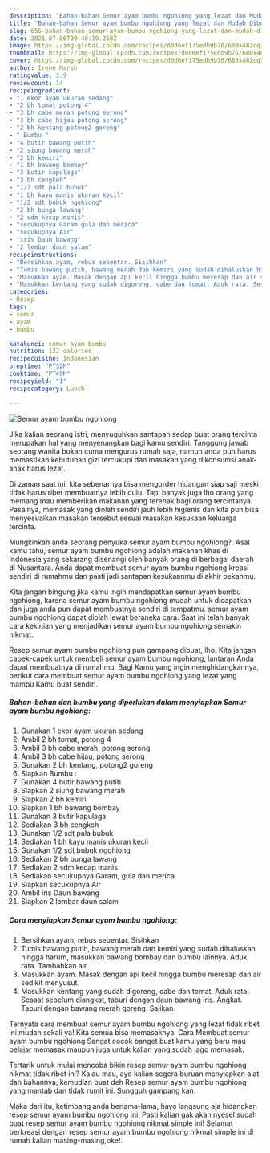 ```yaml
---
description: "Bahan-bahan Semur ayam bumbu ngohiong yang lezat dan Mudah Dibuat"
title: "Bahan-bahan Semur ayam bumbu ngohiong yang lezat dan Mudah Dibuat"
slug: 656-bahan-bahan-semur-ayam-bumbu-ngohiong-yang-lezat-dan-mudah-dibuat
date: 2021-07-06T09:40:19.250Z
image: https://img-global.cpcdn.com/recipes/d0d6ef175edb9b76/680x482cq70/semur-ayam-bumbu-ngohiong-foto-resep-utama.jpg
thumbnail: https://img-global.cpcdn.com/recipes/d0d6ef175edb9b76/680x482cq70/semur-ayam-bumbu-ngohiong-foto-resep-utama.jpg
cover: https://img-global.cpcdn.com/recipes/d0d6ef175edb9b76/680x482cq70/semur-ayam-bumbu-ngohiong-foto-resep-utama.jpg
author: Irene Marsh
ratingvalue: 3.9
reviewcount: 14
recipeingredient:
- "1 ekor ayam ukuran sedang"
- "2 bh tomat potong 4"
- "3 bh cabe merah potong serong"
- "3 bh cabe hijau potong serong"
- "2 bh kentang potong2 goreng"
- " Bumbu "
- "4 butir bawang putih"
- "2 siung bawang merah"
- "2 bh kemiri"
- "1 bh bawang bombay"
- "3 butir kapulaga"
- "3 bh cengkeh"
- "1/2 sdt pala bubuk"
- "1 bh kayu manis ukuran kecil"
- "1/2 sdt bubuk ngohiong"
- "2 bh bunga lawang"
- "2 sdm kecap manis"
- "secukupnya Garam gula dan merica"
- "secukupnya Air"
- "iris Daun bawang"
- "2 lembar daun salam"
recipeinstructions:
- "Bersihkan ayam, rebus sebentar. Sisihkan"
- "Tumis bawang putih, bawang merah dan kemiri yang sudah dihaluskan hingga harum, masukkan bawang bombay dan bumbu lainnya. Aduk rata. Tambahkan air."
- "Masukkan ayam. Masak dengan api kecil hingga bumbu meresap dan air sedikit menyusut."
- "Masukkan kentang yang sudah digoreng, cabe dan tomat. Aduk rata. Sesaat sebelum diangkat, taburi dengan daun bawang iris. Angkat. Taburi dengan bawang merah goreng. Sajikan."
categories:
- Resep
tags:
- semur
- ayam
- bumbu

katakunci: semur ayam bumbu 
nutrition: 132 calories
recipecuisine: Indonesian
preptime: "PT32M"
cooktime: "PT49M"
recipeyield: "1"
recipecategory: Lunch

---
```



![Semur ayam bumbu ngohiong](https://img-global.cpcdn.com/recipes/d0d6ef175edb9b76/680x482cq70/semur-ayam-bumbu-ngohiong-foto-resep-utama.jpg)

Jika kalian seorang istri, menyuguhkan santapan sedap buat orang tercinta merupakan hal yang menyenangkan bagi kamu sendiri. Tanggung jawab seorang  wanita bukan cuma mengurus rumah saja, namun anda pun harus memastikan kebutuhan gizi tercukupi dan masakan yang dikonsumsi anak-anak harus lezat.

Di zaman  saat ini, kita sebenarnya bisa mengorder hidangan siap saji meski tidak harus ribet membuatnya lebih dulu. Tapi banyak juga lho orang yang memang mau memberikan makanan yang terenak bagi orang tercintanya. Pasalnya, memasak yang diolah sendiri jauh lebih higienis dan kita pun bisa menyesuaikan masakan tersebut sesuai masakan kesukaan keluarga tercinta. 



Mungkinkah anda seorang penyuka semur ayam bumbu ngohiong?. Asal kamu tahu, semur ayam bumbu ngohiong adalah makanan khas di Indonesia yang sekarang disenangi oleh banyak orang di berbagai daerah di Nusantara. Anda dapat membuat semur ayam bumbu ngohiong kreasi sendiri di rumahmu dan pasti jadi santapan kesukaanmu di akhir pekanmu.

Kita jangan bingung jika kamu ingin mendapatkan semur ayam bumbu ngohiong, karena semur ayam bumbu ngohiong mudah untuk didapatkan dan juga anda pun dapat membuatnya sendiri di tempatmu. semur ayam bumbu ngohiong dapat diolah lewat beraneka cara. Saat ini telah banyak cara kekinian yang menjadikan semur ayam bumbu ngohiong semakin nikmat.

Resep semur ayam bumbu ngohiong pun gampang dibuat, lho. Kita jangan capek-capek untuk membeli semur ayam bumbu ngohiong, lantaran Anda dapat membuatnya di rumahmu. Bagi Kamu yang ingin menghidangkannya, berikut cara membuat semur ayam bumbu ngohiong yang lezat yang mampu Kamu buat sendiri.

<!--inarticleads1-->

##### Bahan-bahan dan bumbu yang diperlukan dalam menyiapkan Semur ayam bumbu ngohiong:

1. Gunakan 1 ekor ayam ukuran sedang
1. Ambil 2 bh tomat, potong 4
1. Ambil 3 bh cabe merah, potong serong
1. Ambil 3 bh cabe hijau, potong serong
1. Gunakan 2 bh kentang, potong2 goreng
1. Siapkan  Bumbu :
1. Gunakan 4 butir bawang putih
1. Siapkan 2 siung bawang merah
1. Siapkan 2 bh kemiri
1. Siapkan 1 bh bawang bombay
1. Gunakan 3 butir kapulaga
1. Sediakan 3 bh cengkeh
1. Gunakan 1/2 sdt pala bubuk
1. Sediakan 1 bh kayu manis ukuran kecil
1. Gunakan 1/2 sdt bubuk ngohiong
1. Sediakan 2 bh bunga lawang
1. Sediakan 2 sdm kecap manis
1. Sediakan secukupnya Garam, gula dan merica
1. Siapkan secukupnya Air
1. Ambil iris Daun bawang
1. Siapkan 2 lembar daun salam




<!--inarticleads2-->

##### Cara menyiapkan Semur ayam bumbu ngohiong:

1. Bersihkan ayam, rebus sebentar. Sisihkan
1. Tumis bawang putih, bawang merah dan kemiri yang sudah dihaluskan hingga harum, masukkan bawang bombay dan bumbu lainnya. Aduk rata. Tambahkan air.
1. Masukkan ayam. Masak dengan api kecil hingga bumbu meresap dan air sedikit menyusut.
1. Masukkan kentang yang sudah digoreng, cabe dan tomat. Aduk rata. Sesaat sebelum diangkat, taburi dengan daun bawang iris. Angkat. Taburi dengan bawang merah goreng. Sajikan.




Ternyata cara membuat semur ayam bumbu ngohiong yang lezat tidak ribet ini mudah sekali ya! Kita semua bisa memasaknya. Cara Membuat semur ayam bumbu ngohiong Sangat cocok banget buat kamu yang baru mau belajar memasak maupun juga untuk kalian yang sudah jago memasak.

Tertarik untuk mulai mencoba bikin resep semur ayam bumbu ngohiong nikmat tidak ribet ini? Kalau mau, ayo kalian segera buruan menyiapkan alat dan bahannya, kemudian buat deh Resep semur ayam bumbu ngohiong yang mantab dan tidak rumit ini. Sungguh gampang kan. 

Maka dari itu, ketimbang anda berlama-lama, hayo langsung aja hidangkan resep semur ayam bumbu ngohiong ini. Pasti kalian gak akan nyesel sudah buat resep semur ayam bumbu ngohiong nikmat simple ini! Selamat berkreasi dengan resep semur ayam bumbu ngohiong nikmat simple ini di rumah kalian masing-masing,oke!.

